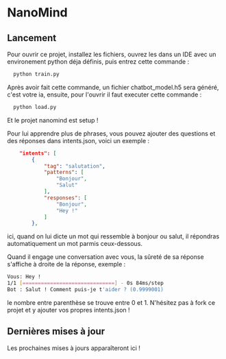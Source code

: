 
# NanoMind




## Lancement

Pour ouvrir ce projet, installez les fichiers, ouvrez les dans un IDE avec un environement python déja définis, puis entrez cette commande :

```bash
  python train.py
```

Après avoir fait cette commande, un fichier chatbot_model.h5 sera généré, c'est votre ia, ensuite, pour l'ouvrir il faut executer cette commande : 

```bash
  python load.py
```

Et le projet nanomind est setup !

Pour lui apprendre plus de phrases, vous pouvez ajouter des questions et des réponses dans intents.json, voici un exemple : 

```json
    "intents": [
        {
            "tag": "salutation",
            "patterns": [
                "Bonjour",
                "Salut"
            ],
            "responses": [
                "Bonjour",
                "Hey !"
            ]
        },
```

ici, quand on lui dicte un mot qui ressemble à bonjour ou salut, il répondras automatiquement un mot parmis ceux-dessous.

Quand il engage une conversation avec vous, la sûreté de sa réponse s'affiche à droite de la réponse, exemple : 

```bash
Vous: Hey !
1/1 [==============================] - 0s 84ms/step
Bot : Salut ! Comment puis-je t'aider ? (0.9999001)
```

le nombre entre parenthèse se trouve entre 0 et 1.
N'hésitez pas à fork ce projet et y ajouter vos propres intents.json !



## Dernières mises à jour

Les prochaines mises à jours apparaîteront ici !
